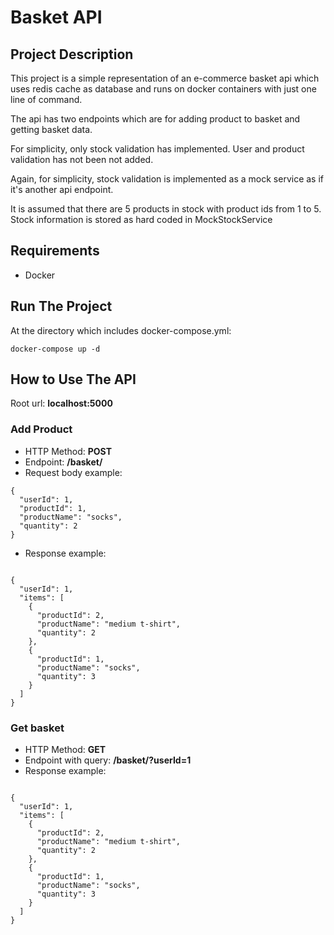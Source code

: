 # Basket API

## Project Description

This project is a simple representation of an e-commerce basket api which uses redis cache as database and runs on docker containers with just one line of command.

The api has two endpoints which are for adding product to basket and getting basket data.

For simplicity, only stock validation has implemented. User and product validation has not been not added. 

Again, for simplicity, stock validation is implemented as a mock service as if it's another api endpoint.

It is assumed that there are 5 products in stock with product ids from 1 to 5. Stock information is stored as hard coded in MockStockService


## Requirements

- Docker

## Run The Project

At the directory which includes docker-compose.yml:

```
docker-compose up -d
```

## How to Use The API

Root url: **localhost:5000**

### Add Product
- HTTP Method: **POST**
- Endpoint: **/basket/**
- Request body example:
```
{
  "userId": 1,
  "productId": 1,
  "productName": "socks",
  "quantity": 2
}
```
- Response example: 

```

{
  "userId": 1,
  "items": [
    {
      "productId": 2,
      "productName": "medium t-shirt",
      "quantity": 2
    },
    {
      "productId": 1,
      "productName": "socks",
      "quantity": 3
    }
  ]
}
```


### Get basket
- HTTP Method: **GET**
- Endpoint with query: **/basket/?userId=1**
- Response example: 

```

{
  "userId": 1,
  "items": [
    {
      "productId": 2,
      "productName": "medium t-shirt",
      "quantity": 2
    },
    {
      "productId": 1,
      "productName": "socks",
      "quantity": 3
    }
  ]
}
```



